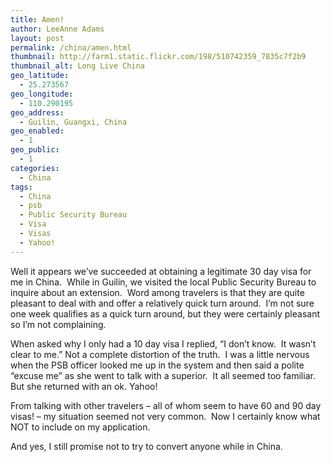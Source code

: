 ```yaml
---
title: Amen!
author: LeeAnne Adams
layout: post
permalink: /china/amen.html
thumbnail: http://farm1.static.flickr.com/198/510742359_7835c7f2b9
thumbnail_alt: Long Live China
geo_latitude:
  - 25.273567
geo_longitude:
  - 110.290195
geo_address:
  - Guilin, Guangxi, China
geo_enabled:
  - 1
geo_public:
  - 1
categories:
  - China
tags:
  - China
  - psb
  - Public Security Bureau
  - Visa
  - Visas
  - Yahoo!
---
```

Well it appears we&#8217;ve succeeded at obtaining a legitimate 30 day visa for me in China.  While in Guilin, we visited the local Public Security Bureau to inquire about an extension.  Word among travelers is that they are quite pleasant to deal with and offer a relatively quick turn around.  I&#8217;m not sure one week qualifies as a quick turn around, but they were certainly pleasant so I&#8217;m not complaining. 

When asked why I only had a 10 day visa I replied, &#8220;I don&#8217;t know.  It wasn&#8217;t clear to me.&#8221; Not a complete distortion of the truth.  I was a little nervous when the PSB officer looked me up in the system and then said a polite &#8220;excuse me&#8221; as she went to talk with a superior.  It all seemed too familiar.  But she returned with an ok. Yahoo! 
  
From talking with other travelers &#8211; all of whom seem to have 60 and 90 day visas! &#8211; my situation seemed not very common.  Now I certainly know what NOT to include on my application. 

And yes, I still promise not to try to convert anyone while in China.   